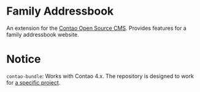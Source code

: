 # Family Addressbook
An extension for the [Contao Open Source CMS](https://contao.org).
Provides features for a family addressbook website.

# Notice
`contao-bundle`: Works with Contao 4.x. 
The repository is designed to work for [a specific project](https://familienadressbuch.de).
